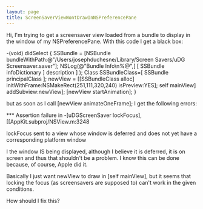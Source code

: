 ```yaml
---
layout: page
title: ScreenSaverViewWontDrawInNSPreferencePane
---
```




Hi,
I'm trying to get a screensaver view loaded from a bundle to display in the window of my NSPreferencePane. With this code I get a black box:
    
-(void) didSelect
{
	SSBundle = [NSBundle bundleWithPath:@"/Users/josephduchesne/Library/Screen Savers/uDG Screensaver.saver"];
       NSLog(@"Bundle Info\n%@",[ [ SSBundle infoDictionary ] description ] );
	Class SSBundleClass=[ SSBundle principalClass ];
	newView = [[SSBundleClass alloc] initWithFrame:NSMakeRect(251,111,320,240) isPreview:YES];
	self mainView] addSubview:newView];
	[newView startAnimation];
}


but as soon as I call [newView animateOneFrame]; I get the following errors:

*** Assertion failure in -[uDGScreenSaver lockFocus], [[AppKit.subproj/NSView.m:3248

lockFocus sent to a view whose window is deferred and does not yet have a corresponding platform window

I the window IS being displayed, although I believe it is deferred, it is on screen and thus that shouldn't be a problem. I know this can be done because, of course, Apple did it.

Basically I just want newView to draw in [self mainView], but it seems that locking the focus (as screensavers are supposed to) can't work in the given conditions. 

How should I fix this?

